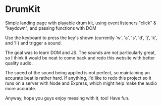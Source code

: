# DrumKit
Simple landing page with playable drum kit, using event listeners "click" &amp; "keydown", and passing functions with DOM

Use the keyboard to press the key's shown (currently 'w', 'a', 's', 'd', 'j', 'k', and 'l') and trigger a sound.

The goal was to learn DOM and JS. The sounds are not particularly great, so I think it would be neat to come back
and redo this website with better quality audio.

The speed of the sound being applied is not perfect, so maintaining an accurate beat is rather hard. If anything, I'd like to redo this project so it runs on a server with Node and Express, which might help make the audio more accurate.

Anyway, hope you guys enjoy messing with it, too! Have fun.
